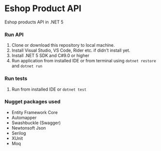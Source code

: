 # Eshop Product API
Eshop products API in .NET 5

### Run API
1. Clone or download this repository to local machine.
2. Install Visual Studio, VS Code, Rider etc. if didn't install yet.
3. Install .NET 5 SDK and C#9.0 or higher
4. Run application from installed IDE or from terminal using `dotnet restore` and `dotnet run`

### Run tests
1. Run from installed IDE or `dotnet test`

### Nugget packages used
- Entity Framework Core
- Automapper
- Swashbuckle (Swagger)
- Newtonsoft Json
- Serilog
- XUnit
- Moq


